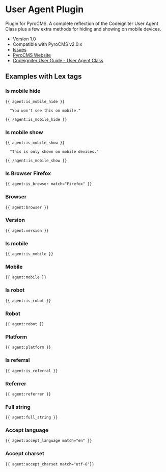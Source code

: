# User Agent Plugin
  
Plugin for PyroCMS. A complete reflection of the Codeigniter User Agent Class plus a few extra
methods for hiding and showing on mobile devices.

* Version 1.0
* Compatible with PyroCMS v2.0.x
* [Issues](https://github.com/obrignoni/pyro-agent-plugin/issues)
* [PyroCMS Website](http://pyrocms.com/)
* [Codeigniter User Guide - User Agent Class](http://codeigniter.com/user_guide/libraries/user_agent.html)

## Examples with Lex tags

### Is mobile hide

    {{ agent:is_mobile_hide }}  
    
      "You won't see this on mobile."
    
    {{ /agent:is_mobile_hide }}

### Is mobile show

    {{ agent:is_mobile_show }}
  
      "This is only shown on mobile devices."
  
    {{ /agent:is_mobile_show }}
  
### Is Browser Firefox

    {{ agent:is_browser match="Firefox" }}

### Browser

    {{ agent:browser }}

### Version

    {{ agent:version }}

### Is mobile

    {{ agent:is_mobile }}

### Mobile

    {{ agent:mobile }}

### Is robot

    {{ agent:is_robot }}

### Robot

    {{ agent:robot }}

### Platform

    {{ agent:platform }}

### Is referral

    {{ agent:is_referral }}

### Referrer

    {{ agent:referrer }}

### Full string

    {{ agent:full_string }}

### Accept language

    {{ agent:accept_language match="en" }}

### Accept charset

    {{ agent:accept_charset match="utf-8"}}